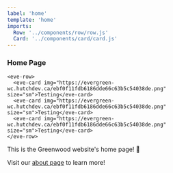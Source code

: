 ```yaml
---
label: 'home'
template: 'home'
imports:
  Row: '../components/row/row.js'
  Card: '../components/card/card.js'
---
```


### Home Page

```render
<eve-row>
  <eve-card img="https://evergreen-wc.hutchdev.ca/ebf0f11fdb6186dde66c63b5c54038de.png" size="sm">Testing</eve-card>
  <eve-card img="https://evergreen-wc.hutchdev.ca/ebf0f11fdb6186dde66c63b5c54038de.png" size="sm">Testing</eve-card>
  <eve-card img="https://evergreen-wc.hutchdev.ca/ebf0f11fdb6186dde66c63b5c54038de.png" size="sm">Testing</eve-card>
</eve-row>
```

This is the Greenwood website's home page!  🌱

Visit our [about page](/about) to learn more!